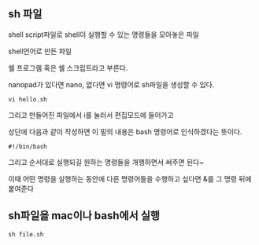## sh 파일

shell script파일로 shell이 실행할 수 있는 명령들을 모아놓은 파일

shell언어로 만든 파일

쉘 프로그램 혹은 쉘 스크립트라고 부른다.

nanopad가 있다면 nano, 없다면 vi 명령어로 sh파일을 생성할 수 있다.

~~~
vi hello.sh
~~~

그리고 만들어진 파일에서 i를 눌러서 편집모드에 들어가고

상단에 다음과 같이 작성하면 이 밑의 내용은 bash 명령어로 인식하겠다는 뜻이다.

~~~
#!/bin/bash
~~~

그리고 순서대로 실행되길 원하는 명령들을 개행하면서 써주면 된다~

이때 어떤 명령을 실행하는 동안에 다른 명령어들을 수행하고 싶다면 &를 그 명령 뒤에 붙여준다

## sh파일을 mac이나 bash에서 실행

~~~
sh file.sh
~~~
